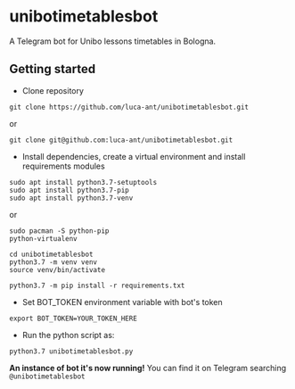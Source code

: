 # unibotimetablesbot


A Telegram bot for Unibo lessons timetables in Bologna.

## Getting started

* Clone repository
```
git clone https://github.com/luca-ant/unibotimetablesbot.git
```
or
```
git clone git@github.com:luca-ant/unibotimetablesbot.git
```


* Install dependencies, create a virtual environment and install requirements modules
```
sudo apt install python3.7-setuptools
sudo apt install python3.7-pip
sudo apt install python3.7-venv
```
or
```
sudo pacman -S python-pip
python-virtualenv
```

```
cd unibotimetablesbot
python3.7 -m venv venv
source venv/bin/activate

python3.7 -m pip install -r requirements.txt
```


* Set BOT_TOKEN environment variable with bot's token

```
export BOT_TOKEN=YOUR_TOKEN_HERE
```
* Run the python script as:

```
python3.7 unibotimetablesbot.py
```


**An instance of bot it's now running!** You can find it on Telegram searching `@unibotimetablesbot`
